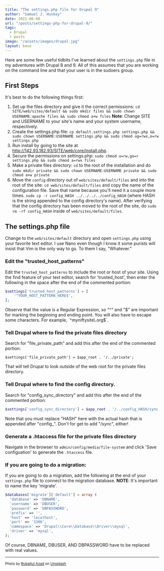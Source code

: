 ```yaml
---
title: "The settings.php file for Drupal 9"
author: "Samuel J. Huskey"
date: 2021-06-08
url: "/posts/settings-php-for-drupal-9/"
tags:
  - Drupal
  - posts
image: "/assets/images/drupal.jpg"
layout: base
---
```


<!-- Excerpt Start -->

Here are some few useful tidbits I've learned about the `settings.php` file in my adventures with Drupal 8 and 9. All of this assumes that you are working on the command line and that your user is in the sudoers group.

<!-- Excerpt End -->

## First Steps

It's best to do the following things first:

1. Set up the files directory and give it the correct permissions: `cd SITE/web/sites/default && sudo mkdir files && sudo chown USERNAME:apache files && sudo chmod a+w files` **Note**: Change SITE and USERNAME to your site's name and your system username, respectively.
2. Create the settings.php file: `cp default.settings.php settings.php && sudo chown USERNAME:USERNAME settings.php && sudo chmod ug=rwx,o=rw settings.php`
3. Run install by going to the site at http://142.93.182.93/SITE/web/core/install.php.
4. Secure the permissions on settings.php: `sudo chmod u=rw,go=r settings.php && sudo chmod a=rwx files`
5. Make a private files directory: `cd` to the root of the installation and do `sudo mkdir private && sudo chown USERNAME:USERNAME private && sudo chmod a+w private`
6. Move the `config` directory out of `web/sites/default/files` and into the root of the site: `cd web/sites/default/files` and copy the name of the configuration file. Save that name because you'll need it a couple more times. `sudo cp -r config_HASH ../../../../config_HASH` (where HASH is the string appended to the config directory's name). After verifying that the config directory has been moved to the root of the site, do `sudo rm -rf config_HASH` inside of `web/sites/default/files`.

## The settings.php file

Change to the `web/sites/default` directory and open `settings.php` using your favorite text editor. I use Nano even though I know it some purists will insist that Vim is the only way to go. To them I say, "Whatever."

### Edit the "trusted_host_patterns"

Edit the `trusted_host_patterns` to include the root or host of your site. Using the find feature of your text editor, search for 'trusted_host', then enter the following in the space after the end of the commented portion:

```php
$settings['trusted_host_patterns'] = [
    '^YOUR_HOST_PATTERN_HERE$',
];
```

Observe that the value is a Regular Expression, so "^" and "$" are important for marking the beginning and ending point. You will also have to escape some characters. For example, `^myniftysite\.org$`.

### Tell Drupal where to find the private files directory

Search for "file_private_path" and add this after the end of the commented portion:

`$settings['file_private_path'] = $app_root . '/../private';`

That will tell Drupal to look outside of the web root for the private files directory.

### Tell Drupal where to find the config directory.

Search for "config_sync_directory" and add this after the end of the commented portion:

```php
$settings['config_sync_directory'] = $app_root . '/../config_HASH/sync';
```

Note that you must replace "HASH" here with the actual hash that is appended after "config\_". Don't for get to add "/sync", either!

### Generate a .htaccess file for the private files directory

Navigate in the browser to `admin/config/media/file-system` and click 'Save configuation' to generate the `.htaccess` file.

### If you are going to do a migration:

If you are going to do a migration, add the following at the end of your `settings.php` file to connect to the migration database. **NOTE**: It's important to name the key 'migrate'.

```php
$databases['migrate']['default'] = array (
  'database' => 'DBNAME',
  'username' => 'DBUSER',
  'password' => 'DBPASSWORD',
  'prefix' => '',
  'host' => 'localhost',
  'port' => '3306',
  'namespace' => 'Drupal\\Core\\Database\\Driver\\mysql',
  'driver' => 'mysql',
);
```

Of course, DBNAME, DBUSER, AND DBPASSWORD have to be replaced with real values.

<hr />
<span style="font-size:smaller">Photo by <a href="https://unsplash.com/es/@rubaitulazad?utm_source=unsplash&utm_medium=referral&utm_content=creditCopyText">Rubaitul Azad</a> on <a href="https://unsplash.com/s/photos/drupal?utm_source=unsplash&utm_medium=referral&utm_content=creditCopyText">Unsplash</a></span>
